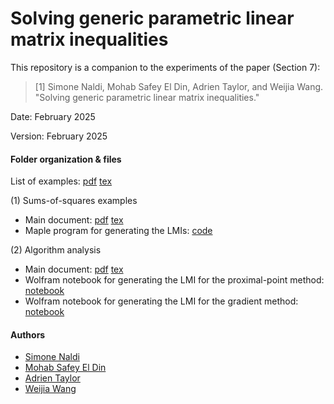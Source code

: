 # Solving generic parametric linear matrix inequalities

This repository is a companion to the experiments of the paper (Section 7):

> [1] Simone Naldi, Mohab Safey El Din, Adrien Taylor, and Weijia Wang. "Solving generic parametric linear matrix inequalities."

Date:    February 2025

Version: February 2025

#### Folder organization & files

List of examples: [pdf](doc/examples.pdf) [tex](doc/examples.tex)

(1) Sums-of-squares examples

- Main document: [pdf](doc/sos.pdf) [tex](doc/sos.tex)
- Maple program for generating the LMIs: [code](doc/solvelincond.mpl)

(2) Algorithm analysis

- Main document: [pdf](doc/LMI_for_algorithm_analysis.pdf) [tex](doc/LMI_for_algorithm_analysis.tex)
- Wolfram notebook for generating the LMI for the proximal-point method: [notebook](notebooks/Example_Proximal_Point.nb)
- Wolfram notebook for generating the LMI for the gradient method: [notebook](notebooks/Example_Gradient_Descent.nb)

#### Authors

- [Simone Naldi](https://www.unilim.fr/pages_perso/simone.naldi/)
- [Mohab Safey El Din](https://polsys.lip6.fr/~safey/)
- [Adrien Taylor](https://www.di.ens.fr/~ataylor/)
- [Weijia Wang](https://polsys.lip6.fr/~weijia/)
